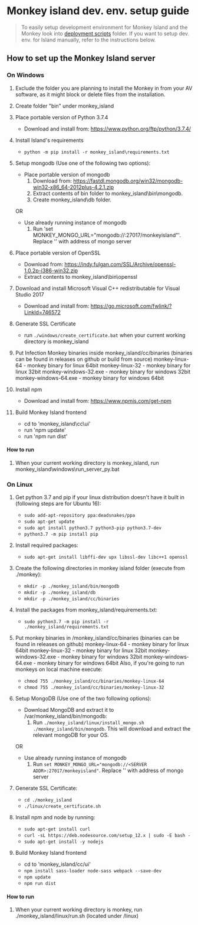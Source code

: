# Monkey island dev. env. setup guide

>To easily setup development environment for Monkey Island and the Monkey look into [deployment scripts](../../deployment_scripts) folder.
>If you want to setup dev. env. for Island manually, refer to the instructions below.

## How to set up the Monkey Island server

### On Windows

1. Exclude the folder you are planning to install the Monkey in from your AV software, as it might block or delete files from the installation.
2. Create folder "bin" under monkey_island
3. Place portable version of Python 3.7.4
    - Download and install from: <https://www.python.org/ftp/python/3.7.4/>
4. Install Island's requirements
    - `python -m pip install -r monkey_island\requirements.txt`
4. Setup mongodb (Use one of the following two options):
    - Place portable version of mongodb
       1. Download from: <https://fastdl.mongodb.org/win32/mongodb-win32-x86_64-2012plus-4.2.1.zip>
       2. Extract contents of bin folder to monkey_island\bin\mongodb.
       3. Create monkey_island\db folder.

    OR
    - Use already running instance of mongodb
        1. Run 'set MONKEY_MONGO_URL="mongodb://<SERVER ADDR>:27017/monkeyisland"'. Replace '<SERVER ADDR>' with address of mongo server

5. Place portable version of OpenSSL
    - Download from: <https://indy.fulgan.com/SSL/Archive/openssl-1.0.2p-i386-win32.zip>
    - Extract contents to monkey_island\bin\openssl
6. Download and install Microsoft Visual C++ redistributable for Visual Studio 2017
    - Download and install from: <https://go.microsoft.com/fwlink/?LinkId=746572>
7. Generate SSL Certificate
    - run `./windows/create_certificate.bat` when your current working directory is monkey_island
8. Put Infection Monkey binaries inside monkey_island/cc/binaries (binaries can be found in releases on github or build from source)
    monkey-linux-64 - monkey binary for linux 64bit
    monkey-linux-32 - monkey binary for linux 32bit
    monkey-windows-32.exe - monkey binary for windows 32bit
    monkey-windows-64.exe - monkey binary for windows 64bit
9. Install npm
    - Download and install from: <https://www.npmjs.com/get-npm>
10. Build Monkey Island frontend
    - cd to 'monkey_island\cc\ui'
    - run 'npm update'
    - run 'npm run dist'

#### How to run

1. When your current working directory is monkey_island, run monkey_island\windows\run_server_py.bat

### On Linux

1. Get python 3.7 and pip if your linux distribution doesn't have it built in (following steps are for Ubuntu 16):
    - `sudo add-apt-repository ppa:deadsnakes/ppa`
    - `sudo apt-get update`
    - `sudo apt install python3.7 python3-pip python3.7-dev`
    - `python3.7 -m pip install pip`
2. Install required packages:
    - `sudo apt-get install libffi-dev upx libssl-dev libc++1 openssl`
3. Create the following directories in monkey island folder (execute from ./monkey):
    - `mkdir -p ./monkey_island/bin/mongodb`
    - `mkdir -p ./monkey_island/db`
    - `mkdir -p ./monkey_island/cc/binaries`

4. Install the packages from monkey_island/requirements.txt:
    - `sudo python3.7 -m pip install -r ./monkey_island/requirements.txt`

5. Put monkey binaries in /monkey_island/cc/binaries (binaries can be found in releases on github)
    monkey-linux-64 - monkey binary for linux 64bit
    monkey-linux-32 - monkey binary for linux 32bit
    monkey-windows-32.exe - monkey binary for windows 32bit
    monkey-windows-64.exe - monkey binary for windows 64bit
    Also, if you're going to run monkeys on local machine execute:
    - `chmod 755 ./monkey_island/cc/binaries/monkey-linux-64`
    - `chmod 755 ./monkey_island/cc/binaries/monkey-linux-32`

6. Setup MongoDB (Use one of the two following options):
    - Download MongoDB and extract it to /var/monkey_island/bin/mongodb:
        1. Run `./monkey_island/linux/install_mongo.sh ./monkey_island/bin/mongodb`. This will download and extract the relevant mongoDB for your OS.

    OR
    - Use already running instance of mongodb
        1. Run `set MONKEY_MONGO_URL="mongodb://<SERVER ADDR>:27017/monkeyisland"`. Replace '<SERVER ADDR>' with address of mongo server

7. Generate SSL Certificate:
    - `cd ./monkey_island`
    - `./linux/create_certificate.sh`

8. Install npm and node by running:
    - `sudo apt-get install curl`
    - `curl -sL https://deb.nodesource.com/setup_12.x | sudo -E bash -`
    - `sudo apt-get install -y nodejs`

9. Build Monkey Island frontend
    - cd to 'monkey_island/cc/ui'
    - `npm install sass-loader node-sass webpack --save-dev`
    - `npm update`
    - `npm run dist`

#### How to run

1. When your current working directory is monkey, run ./monkey_island/linux/run.sh (located under /linux)
